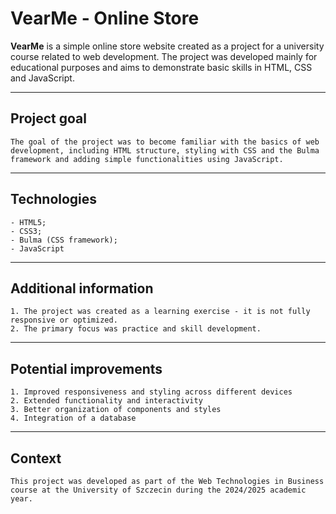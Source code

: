 # VearMe - Online Store
**VearMe** is a simple online store website created as a project for a university course related to web development. The project was developed mainly for educational purposes and aims to demonstrate basic skills in HTML, CSS and JavaScript.

---

## Project goal
    The goal of the project was to become familiar with the basics of web development, including HTML structure, styling with CSS and the Bulma framework and adding simple functionalities using JavaScript.

---

## Technologies
    - HTML5;
    - CSS3;
    - Bulma (CSS framework);
    - JavaScript

---

## Additional information
    1. The project was created as a learning exercise - it is not fully responsive or optimized.
    2. The primary focus was practice and skill development.

---

## Potential improvements
    1. Improved responsiveness and styling across different devices
    2. Extended functionality and interactivity
    3. Better organization of components and styles
    4. Integration of a database

---

## Context
    This project was developed as part of the Web Technologies in Business course at the University of Szczecin during the 2024/2025 academic year.